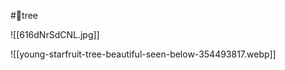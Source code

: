 #🌴tree
















![[616dNrSdCNL.jpg]]

![[young-starfruit-tree-beautiful-seen-below-354493817.webp]]
